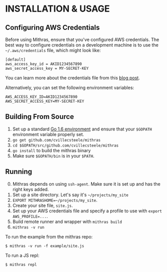 # INSTALLATION & USAGE

## Configuring AWS Credentials

Before using Mithras, ensure that you've configured AWS
credentials. The best way to configure credentials on a development
machine is to use the `~/.aws/credentials` file, which might look
like:

```
[default]
aws_access_key_id = AKID1234567890
aws_secret_access_key = MY-SECRET-KEY
```

You can learn more about the credentials file from this
[blog post](http://blogs.aws.amazon.com/security/post/Tx3D6U6WSFGOK2H/A-New-and-Standardized-Way-to-Manage-Credentials-in-the-AWS-SDKs).

Alternatively, you can set the following environment variables:

```
AWS_ACCESS_KEY_ID=AKID1234567890
AWS_SECRET_ACCESS_KEY=MY-SECRET-KEY
```

## Building From Source

1. Set up a standard [Go 1.6 environment](http://golang.org/doc/code.html) and ensure that your `$GOPATH` environment variable properly set.
2. `go get github.com/cvillecsteele/mithras`
3. `cd $GOPATH/src/github.com/cvillecsteele/mithras`
4. `go install` to build the mithras binary
5. Make sure `$GOPATH/bin` is in your `$PATH`.

## Running

0. Mithras depends on using `ssh-agent`.  Make sure it is set up and has the right keys added.
1. Set up a site directory. Let's say it's `~/projects/my_site`
2. `EXPORT MITHRASHOME=~/projects/my_site`.
3. Create your site file, `site.js`.
4. Set up your AWS credentials file and specify a profile to use with `export AWS_PROFILE=...`.  
5. Build remote runner and wrapper with `mithras build`
6. `mithras -v run`

To run the example from the mithras repo:

    $ mithras -v run -f example/site.js

To run a JS repl:

    $ mithras repl

